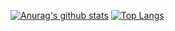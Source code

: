 [![Anurag's github stats](https://github-readme-stats.vercel.app/api?username=geharada&count_private=true)](https://github.com/anuraghazra/github-readme-stats)
[![Top Langs](https://github-readme-stats.vercel.app/api/top-langs/?username=geharada)](https://github.com/anuraghazra/github-readme-stats)
